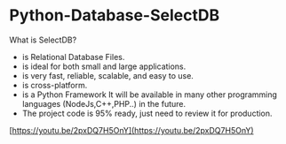 # Python-Database-SelectDB
What is SelectDB? 
- is Relational Database Files.
- is ideal for both small and large applications. 
- is very fast, reliable, scalable, and easy to use. 
- is cross-platform. 
- is a Python Framework It will be available in many other programming languages (NodeJs,C++,PHP..) in the future.
- The project code is 95% ready, just need to review it for production.

[https://youtu.be/2pxDQ7H5OnY](https://youtu.be/2pxDQ7H5OnY)
